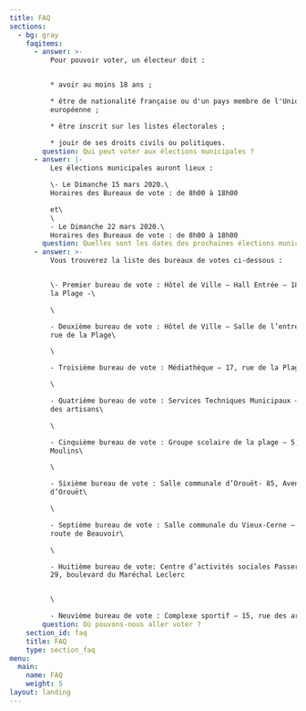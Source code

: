```yaml
---
title: FAQ
sections:
  - bg: gray
    faqitems:
      - answer: >-
          Pour pouvoir voter, un électeur doit :


          * avoir au moins 18 ans ;

          * être de nationalité française ou d'un pays membre de l'Union
          européenne ;

          * être inscrit sur les listes électorales ;

          * jouir de ses droits civils ou politiques.
        question: Qui peut voter aux élections municipales ?
      - answer: |-
          Les élections municipales auront lieux :

          \- Le Dimanche 15 mars 2020.\
          Horaires des Bureaux de vote : de 8h00 à 18h00

          et\
          \
          - Le Dimanche 22 mars 2020.\
          Horaires des Bureaux de vote : de 8h00 à 18h00
        question: Quelles sont les dates des prochaines élections municipales ?
      - answer: >-
          Vous trouverez la liste des bureaux de votes ci-dessous :


          \- Premier bureau de vote : Hôtel de Ville – Hall Entrée – 18, rue de
          la Plage -\

          \

          - Deuxième bureau de vote : Hôtel de Ville – Salle de l’entresol – 18,
          rue de la Plage\

          \

          - Troisième bureau de vote : Médiathèque – 17, rue de la Plage\

          \

          - Quatrième bureau de vote : Services Techniques Municipaux – 22, rue
          des artisans\

          \

          - Cinquième bureau de vote : Groupe scolaire de la plage – 5, rue des
          Moulins\

          \

          - Sixième bureau de vote : Salle communale d’Orouët- 85, Avenue
          d’Orouët\

          \

          - Septième bureau de vote : Salle communale du Vieux-Cerne – 178,
          route de Beauvoir\

          \

          - Huitième bureau de vote: Centre d’activités sociales Passerelle –
          29, boulevard du Maréchal Leclerc


          \

          - Neuvième bureau de vote : Complexe sportif – 15, rue des artisans
        question: Où pouvons-nous aller voter ?
    section_id: faq
    title: FAQ
    type: section_faq
menu:
  main:
    name: FAQ
    weight: 5
layout: landing
---
```


